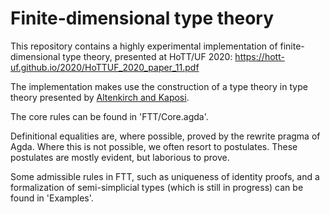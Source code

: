 # Finite-dimensional type theory

This repository contains a highly experimental implementation of
finite-dimensional type theory, presented at HoTT/UF 2020:
https://hott-uf.github.io/2020/HoTTUF_2020_paper_11.pdf

The implementation makes use the construction of a type theory in type theory
presented by [Altenkirch and Kaposi](https://doi.org/10.1145/2914770.2837638).

The core rules can be found in 'FTT/Core.agda'. 

Definitional equalities are, where possible, proved by the rewrite pragma of
Agda. Where this is not possible, we often resort to postulates. These
postulates are mostly evident, but laborious to prove.

Some admissible rules in FTT, such as uniqueness of identity proofs, and a
formalization of semi-simplicial types (which is still in progress) can be found
in 'Examples'.
